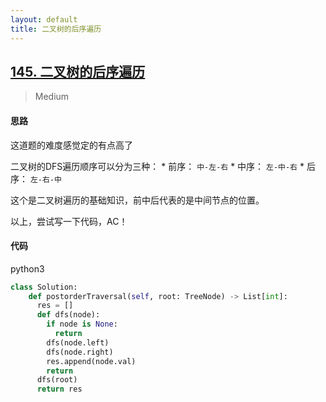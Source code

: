 ```yaml
---
layout: default
title: 二叉树的后序遍历
---
```


## [145\. 二叉树的后序遍历](https://leetcode-cn.com/problems/binary-tree-postorder-traversal/)

> Medium

#### 思路

这道题的难度感觉定的有点高了

二叉树的DFS遍历顺序可以分为三种：
    * 前序： `中-左-右`
    * 中序： `左-中-右`
    * 后序： `左-右-中`

这个是二叉树遍历的基础知识，前中后代表的是中间节点的位置。

以上，尝试写一下代码，AC！

#### 代码
python3
```python
class Solution:
    def postorderTraversal(self, root: TreeNode) -> List[int]:
      res = []
      def dfs(node):
        if node is None:
          return 
        dfs(node.left)
        dfs(node.right)
        res.append(node.val)
        return
      dfs(root)
      return res
```
